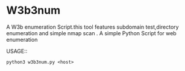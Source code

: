 # W3b3num
A W3b enumeration Script.this tool features subdomain test,directory enumeration and simple nmap scan
.
A simple Python Script for web enumeration  

USAGE::
```
python3 w3b3num.py <host>  
  
```
